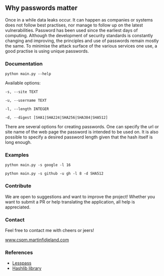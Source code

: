 ## Why passwords matter

Once in a while data leaks occur. It can happen as companies or systems does not follow best practises, nor
manage to follow up on the latest vulnerabilities. Password has been used since the earliest days of
computing. Although the development of security standards is constantly changing and improving, the
principles and use of passwords remain mostly the same. To minimise the attack surface of the various
services one use, a good practise is using unique passwords.</p>

### Documentation
`python main.py --help`

Available options:

`-s, --site TEXT`

`-u, --username TEXT`

`-l, --length INTEGER`

`-d, --digest [SHA1|SHA224|SHA256|SHA384|SHA512]`

There are several options for creating passwords. One can specify the url or site name of the web page
the password is intended to be used on. It is also possible to specify a desired password length given that
the hash itself is long enough.

### Examples
`python main.py -s google -l 16`

`python main.py -s github -u gh -l 8 -d SHA512`

### Contribute
We are open to suggestions and want to improve the project! Whether you want to submit a PR or help
translating the application, all help is appreciated.

### Contact
Feel free to contact me with cheers or jeers!

www.cspm.martinfidjeland.com

### References

- [Lesspass](https://www.lesspass.com/)
- [Hashlib library](https://docs.python.org/3/library/hashlib.html)